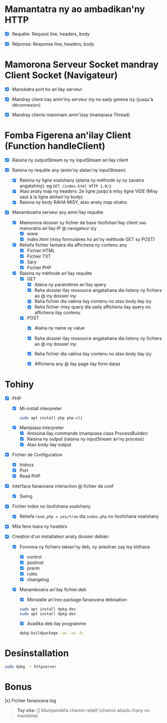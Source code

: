 # Mamantatra ny ao ambadikan'ny HTTP

- [x] Requête: Request line, headers, body
- [x] Réponse: Response line, headers, body


# Mamorona Serveur Socket mandray Client Socket (Navigateur)

- [x] Manokatra port ho an'ilay serveur
- [x] Mandray client iray amin'iny serveur iny no sady gerena izy (jusqu'à déconnexion)
- [x] Mandray clients maromaro amin'izay (mampiasa Thread)


# Fomba Figerena an'ilay Client (Function handleClient)

- [x] Raisina ny outputStream sy ny inputStream an'ilay client

- [x] Raisina ny requête any (amin'ny alalan'ny inputStream)
  - [x] Raisina ny ligne voalohany (alaina ny méthode sy ny zavatra angatahiny): eg `GET /index.html HTTP 1.0/1`
  - [x] Atao anaty map ny headers: 2e ligne jusqu'à misy ligne VIDE (Misy saut à la ligne alohan'ny body)
  - [x] Raisina ny body RAHA MISY, atao anaty map ohatra

- [x] Manamboatra serveur avy amin'ilay requête
  - [x] Mamorona dossier sy fichier de base itsofohan'ilay client vao manoratra an'ilay IP @ navigateur izy
    - [x] www
    - [x] index.html (misy formulaires ho an'ny méthode GET sy POST)
  - [x] Rehefa fichier fantatra dia affichena ny contenu any
    - [x] Fichier HTML
    - [x] Fichier TXT
    - [x] Sary
    - [x] Fichier PHP
  - [x] Raisina ny méthode an'ilay requête
    - [x] GET
      - [x] Alaina ny paramètres an'ilay query
      - [x] Raha dossier ilay ressource angatahana dia listeny ny fichiers ao @ iny dossier iny
      - [x] Raha fichier dia vakina ilay contenu no atao body ilay izy
      - [x] Raha fichier misy query dia sady affichena ilay query no affichena ilay contenu
    - [x] POST
      - [x] Alaina ny name sy value
      - [x] Raha dossier ilay ressource angatahana dia listeny ny fichiers ao @ iny dossier iny
      - [x] Raha fichier dia vakina ilay contenu no atao body ilay izy
      - [x] Affichena any @ ilay page ilay form datas


# Tohiny

- [x] PHP
  - [x] Mi-install interpreter
    ```bash
    sudo apt install php php-cli
    ```
  - [x] Mampiasa interpreter
    - [x] Antsoina ilay commande (mampiasa class ProcessBuilder)
    - [x] Raisina ny output (raisina ny inputStream an'ny process)
    - [x] Atao body ilay output

- [x] Fichier de Configuration
  - [x] htdocs
  - [x] Port
  - [x] Read PHP

- [x] Interface fanaovana interaction @ fichier de conf
  - [x] Swing

- [x] Fichier index no itsofohana voalohany
  - [x] Rehefa `read_php = yes/true` dia `index.php` no itsofohana voalohany

- [x] Mila feno tsara ny headers

- [x] Creation d'un installateur anaty dossier debian
  - [x] Foronina ny fichiers takian'ny deb, ny ankotran zay tsy kitihana
    - [x] control
    - [x] postinst
    - [x] prerm
    - [x] rules <!-- Amzay afaka mamadika executable an le fichier perm -->
    - [x] changelog
  - [x] Manamboatra an'ilay fichier.deb
    - [x] Miinstalle an'ireo package fanaovana debisation
    ```bash
    sudo apt install dpkg-dev
    sudo apt install dpkg-dev
    ```
    - [x] Avadika deb ilay programme
    ```bash
    dpkg-buildpackage -us -uc -b 
    ```

 
# Desinstallation
   ```bash
   sudo dpkg -r httpserver
   ```
# Bonus
  [x] Fichier fanaovana log

> **Tsy vita:**
  [] Mampandefa chemin relatif (chemin absolu ihany no mandeha)
